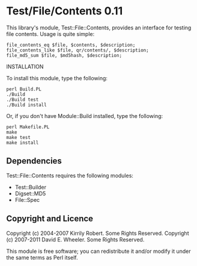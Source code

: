 Test/File/Contents 0.11
=======================

This library's module, Test::File::Contents, provides an interface for testing
file contents. Usage is quite simple:

    file_contents_eq $file, $contents, $description;
    file_contents_like $file, qr/contents/, $description;
    file_md5_sum $file, $md5hash, $description;

INSTALLATION

To install this module, type the following:

    perl Build.PL
    ./Build
    ./Build test
    ./Build install

Or, if you don't have Module::Build installed, type the following:

    perl Makefile.PL
    make
    make test
    make install

Dependencies
------------

Test::File::Contents requires the following modules:

* Test::Builder
* Digset::MD5
* File::Spec

Copyright and Licence
---------------------

Copyright (c) 2004-2007 Kirrily Robert. Some Rights Reserved.
Copyright (c) 2007-2011 David E. Wheeler. Some Rights Reserved.

This module is free software; you can redistribute it and/or modify it under
the same terms as Perl itself.
